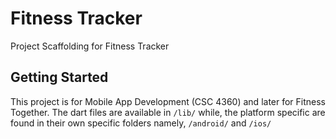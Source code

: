 # Fitness Tracker

Project Scaffolding for Fitness Tracker

## Getting Started

This project is for Mobile App Development (CSC 4360) and later for Fitness Together.
The dart files are available in `/lib/` while, the platform specific are found in their
own specific folders namely, `/android/` and `/ios/`